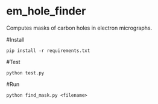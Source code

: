 em_hole_finder
==============

Computes masks of carbon holes in electron micrographs.

#Install

    pip install -r requirements.txt

#Test

    python test.py

#Run

    python find_mask.py <filename>
